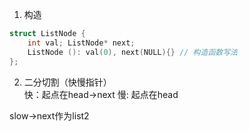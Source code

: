 1. 构造
```c++
struct ListNode {
    int val; ListNode* next;
    ListNode (): val(0), next(NULL){} // 构造函数写法
};
```

2. 二分切割（快慢指针）  
快：起点在head->next
慢: 起点在head

slow->next作为list2